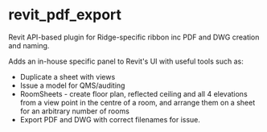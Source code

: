 # revit_pdf_export
Revit API-based plugin for Ridge-specific ribbon inc PDF and DWG creation and naming.

Adds an in-house specific panel to Revit's UI with useful tools such as:

- Duplicate a sheet with views
- Issue a model for QMS/auditing
- RoomSheets - create floor plan, reflected ceiling and all 4 elevations from a view point in the centre of a room, and arrange them on a sheet for an arbitrary number of rooms
- Export PDF and DWG with correct filenames for issue.